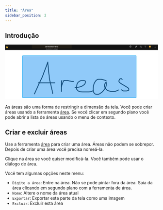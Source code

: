 ```yaml
---
title: "Área"
sidebar_position: 2
---
```


## Introdução

![Área](area.png)

As áreas são uma forma de restringir a dimensão da tela. Você pode criar áreas usando a ferramenta [área](tools/area.md). Se você clicar em segundo plano você pode abrir a lista de áreas usando o menu de contexto.

## Criar e excluir áreas

Use a ferramenta [área](tools/area.md) para criar uma área. Áreas não podem se sobrepor. Depois de criar uma área você precisa nomeá-la.

Clique na área se você quiser modificá-la. Você também pode usar o diálogo de área.

Você tem algumas opções neste menu:

* `Digite a área`: Entre na área. Não se pode pintar fora da área. Saia da área clicando em segundo plano com a ferramenta de área.
* `Nome`: Altere o nome da área atual
* `Exportar`: Exportar esta parte da tela como uma imagem
* `Excluir`: Excluir esta área
